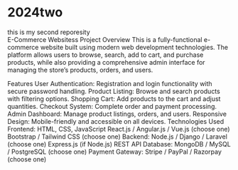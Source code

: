 # 2024two
this is my second reporesity
</br>
E-Commerce Websitess Project Overview This is a fully-functional e-commerce website built using modern web development technologies. The platform allows users to browse, search, add to cart, and purchase products, while also providing a comprehensive admin interface for managing the store’s products, orders, and users.

Features User Authentication: Registration and login functionality with secure password handling. Product Listing: Browse and search products with filtering options. Shopping Cart: Add products to the cart and adjust quantities. Checkout System: Complete order and payment processing. Admin Dashboard: Manage product listings, orders, and users. Responsive Design: Mobile-friendly and accessible on all devices. Technologies Used Frontend: HTML, CSS, JavaScript React.js / Angular.js / Vue.js (choose one) Bootstrap / Tailwind CSS (choose one) Backend: Node.js / Django / Laravel (choose one) Express.js (if Node.js) REST API Database: MongoDB / MySQL / PostgreSQL (choose one) Payment Gateway: Stripe / PayPal / Razorpay (choose one)
